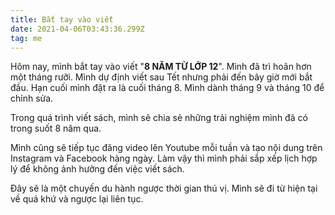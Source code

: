 ```yaml
---
title: Bắt tay vào viết
date: 2021-04-06T03:43:36.299Z
tag: me
---
```

Hôm nay, mình bắt tay vào viết "**8 NĂM TỪ LỚP 12**". Mình đã trì hoãn hơn một tháng rưỡi. Mình dự định viết sau Tết nhưng phải đến bây giờ mới bắt đầu. Hạn cuối mình đặt ra là cuối tháng 8. Mình dành tháng 9 và tháng 10 để chỉnh sửa.

Trong quá trình viết sách, mình sẽ chia sẻ những trải nghiệm mình đã có trong suốt 8 năm qua.

Mình cũng sẽ tiếp tục đăng video lên Youtube mỗi tuần và tạo nội dung trên Instagram và Facebook hàng ngày. Làm vậy thì mình phải sắp xếp lịch hợp lý để không ảnh hưởng đến việc viết sách.

Đây sẽ là một chuyến du hành ngược thời gian thú vị. Mình sẽ đi từ hiện tại về quá khứ và ngược lại liên tục.